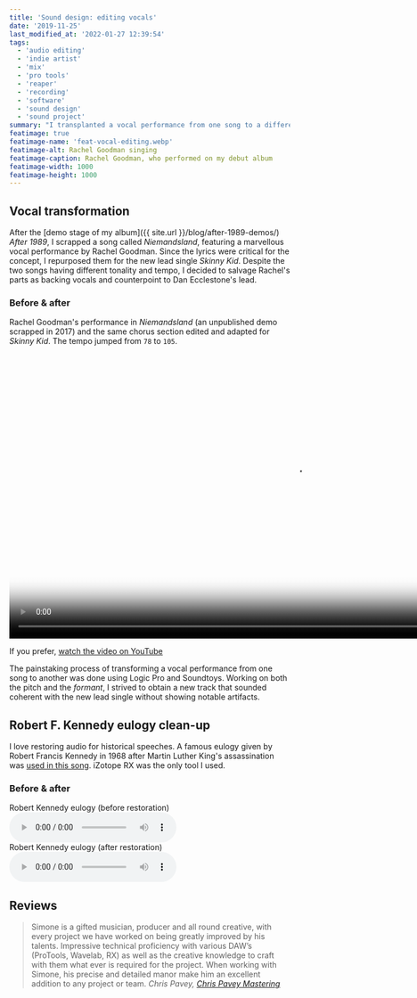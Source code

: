```yaml
---
title: 'Sound design: editing vocals'
date: '2019-11-25'
last_modified_at: '2022-01-27 12:39:54'
tags:
  - 'audio editing'
  - 'indie artist'
  - 'mix'
  - 'pro tools'
  - 'reaper'
  - 'recording'
  - 'software'
  - 'sound design'
  - 'sound project'
summary: "I transplanted a vocal performance from one song to a different one by manipulating pitch, formants and tempo. Plus, cleaning up historical speeches."
featimage: true
featimage-name: 'feat-vocal-editing.webp'
featimage-alt: Rachel Goodman singing
featimage-caption: Rachel Goodman, who performed on my debut album
featimage-width: 1000
featimage-height: 1000
---
```

## Vocal transformation

After the [demo stage of my album]({{ site.url }}/blog/after-1989-demos/) _After 1989_, I scrapped a song called _Niemandsland_, featuring a marvellous vocal performance by Rachel Goodman. Since the lyrics were critical for the concept, I repurposed them for the new lead single _Skinny Kid_. Despite the two songs having different tonality and tempo, I decided to salvage Rachel's parts as backing vocals and counterpoint to Dan Ecclestone's lead.

### Before &amp; after

Rachel Goodman's performance in _Niemandsland_ (an unpublished demo scrapped in 2017) and the same chorus section edited and adapted for _Skinny Kid_. The tempo jumped from `78` to `105`.

<div class="fullscreen">
  <video controls src="{{ site.url }}/assets/videos/case-study-vocals-transformation.mp4"
    poster="{{ site.url }}/assets/videos/case-study-vocals-transformation.jpg"
    width="1024">
    Sorry, your browser doesn't support embedded videos, but you can <a href="{{ site.url }}/assets/videos/case-study-vocals-transformation.mp4">download it</a> and watch it with your favorite video player.
  </video>
  <p>If you prefer, <a href="https://youtu.be/NqvejQhhUao">watch the video on YouTube</a></p>
</div>

The painstaking process of transforming a vocal performance from one song to another was done using Logic Pro and Soundtoys. Working on both the pitch and the _formant_, I strived to obtain a new track that sounded coherent with the new lead single without showing notable artifacts.

## Robert F. Kennedy eulogy clean-up

I love restoring audio for historical speeches. A famous eulogy given by Robert Francis Kennedy in 1968 after Martin Luther King's assassination was [used in this song](https://minutestomidnight.bandcamp.com/track/requiem). iZotope RX was the only tool I used.

### Before &amp; after

<div class="audioplayer">
  <span>Robert Kennedy eulogy (before restoration)</span>
  <audio controls>
    <source src="{{ site.url }}/assets/sounds/vocals-restoration-rfk-eulogy-before.mp3" type="audio/mpeg" />
    <p>Download the <a href="{{ site.url }}/assets/sounds/vocals-restoration-rfk-eulogy-before.mp3">MP3 audio file</a> (1.3 MB).</p>
  </audio>
</div>

<div class="audioplayer">
  <span>Robert Kennedy eulogy (after restoration)</span>
  <audio controls>
    <source src="{{ site.url }}/assets/sounds/vocals-restoration-rfk-eulogy-after.mp3" type="audio/mpeg" />
    <p>Download the <a href="{{ site.url }}/assets/sounds/vocals-restoration-rfk-eulogy-after.mp3">MP3 audio file</a> (1.4 MB).</p>
  </audio>
</div>

## Reviews

> Simone is a gifted musician, producer and all round creative, with every project we have worked on being greatly improved by his talents. Impressive technical proficiency with various DAW’s (ProTools, Wavelab, RX) as well as the creative knowledge to craft with them what ever is required for the project. When working with Simone, his precise and detailed manor make him an excellent addition to any project or team.
> <cite>Chris Pavey, [Chris Pavey Mastering](https://www.chrispaveymastering.com)</cite>